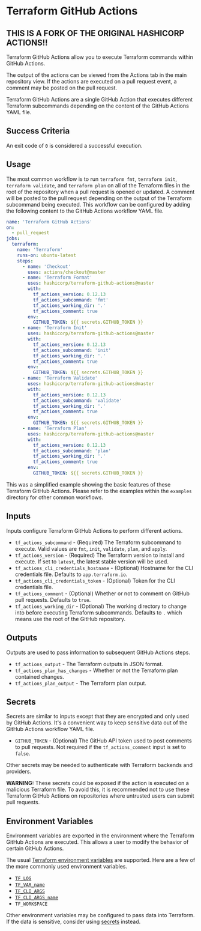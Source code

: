 # Terraform GitHub Actions

## THIS IS A FORK OF THE ORIGINAL HASHICORP ACTIONS!!

Terraform GitHub Actions allow you to execute Terraform commands within GitHub Actions.

The output of the actions can be viewed from the Actions tab in the main repository view. If the actions are executed on a pull request event, a comment may be posted on the pull request.

Terraform GitHub Actions are a single GitHub Action that executes different Terraform subcommands depending on the content of the GitHub Actions YAML file.

## Success Criteria

An exit code of `0` is considered a successful execution.

## Usage

The most common workflow is to run `terraform fmt`, `terraform init`, `terraform validate`, and `terraform plan` on all of the Terraform files in the root of the repository when a pull request is opened or updated. A comment will be posted to the pull request depending on the output of the Terraform subcommand being executed. This workflow can be configured by adding the following content to the GitHub Actions workflow YAML file.

```yaml
name: 'Terraform GitHub Actions'
on:
  - pull_request
jobs:
  terraform:
    name: 'Terraform'
    runs-on: ubuntu-latest
    steps:
      - name: 'Checkout'
        uses: actions/checkout@master
      - name: 'Terraform Format'
        uses: hashicorp/terraform-github-actions@master
        with:
          tf_actions_version: 0.12.13
          tf_actions_subcommand: 'fmt'
          tf_actions_working_dir: '.'
          tf_actions_comment: true
        env:
          GITHUB_TOKEN: ${{ secrets.GITHUB_TOKEN }}
      - name: 'Terraform Init'
        uses: hashicorp/terraform-github-actions@master
        with:
          tf_actions_version: 0.12.13
          tf_actions_subcommand: 'init'
          tf_actions_working_dir: '.'
          tf_actions_comment: true
        env:
          GITHUB_TOKEN: ${{ secrets.GITHUB_TOKEN }}
      - name: 'Terraform Validate'
        uses: hashicorp/terraform-github-actions@master
        with:
          tf_actions_version: 0.12.13
          tf_actions_subcommand: 'validate'
          tf_actions_working_dir: '.'
          tf_actions_comment: true
        env:
          GITHUB_TOKEN: ${{ secrets.GITHUB_TOKEN }}
      - name: 'Terraform Plan'
        uses: hashicorp/terraform-github-actions@master
        with:
          tf_actions_version: 0.12.13
          tf_actions_subcommand: 'plan'
          tf_actions_working_dir: '.'
          tf_actions_comment: true
        env:
          GITHUB_TOKEN: ${{ secrets.GITHUB_TOKEN }}
```

This was a simplified example showing the basic features of these Terraform GitHub Actions. Please refer to the examples within the `examples` directory for other common workflows.

## Inputs

Inputs configure Terraform GitHub Actions to perform different actions.

* `tf_actions_subcommand` - (Required) The Terraform subcommand to execute. Valid values are `fmt`, `init`, `validate`, `plan`, and `apply`.
* `tf_actions_version` - (Required) The Terraform version to install and execute. If set to `latest`, the latest stable version will be used.
* `tf_actions_cli_credentials_hostname` - (Optional) Hostname for the CLI credentials file. Defaults to `app.terraform.io`.
* `tf_actions_cli_credentials_token` - (Optional) Token for the CLI credentials file.
* `tf_actions_comment` - (Optional) Whether or not to comment on GitHub pull requests. Defaults to `true`.
* `tf_actions_working_dir` - (Optional) The working directory to change into before executing Terraform subcommands. Defaults to `.` which means use the root of the GitHub repository.

## Outputs

Outputs are used to pass information to subsequent GitHub Actions steps.

* `tf_actions_output` - The Terraform outputs in JSON format.
* `tf_actions_plan_has_changes` - Whether or not the Terraform plan contained changes.
* `tf_actions_plan_output` - The Terraform plan output.

## Secrets

Secrets are similar to inputs except that they are encrypted and only used by GitHub Actions. It's a convenient way to keep sensitive data out of the GitHub Actions workflow YAML file.

* `GITHUB_TOKEN` - (Optional) The GitHub API token used to post comments to pull requests. Not required if the `tf_actions_comment` input is set to `false`.

Other secrets may be needed to authenticate with Terraform backends and providers.

**WARNING:** These secrets could be exposed if the action is executed on a malicious Terraform file. To avoid this, it is recommended not to use these Terraform GitHub Actions on repositories where untrusted users can submit pull requests.

## Environment Variables

Environment variables are exported in the environment where the Terraform GitHub Actions are executed. This allows a user to modify the behavior of certain GitHub Actions.

The usual [Terraform environment variables](https://www.terraform.io/docs/commands/environment-variables.html) are supported. Here are a few of the more commonly used environment variables.

* [`TF_LOG`](https://www.terraform.io/docs/commands/environment-variables.html#tf_log)
* [`TF_VAR_name`](https://www.terraform.io/docs/commands/environment-variables.html#tf_var_name)
* [`TF_CLI_ARGS`](https://www.terraform.io/docs/commands/environment-variables.html#tf_cli_args-and-tf_cli_args_name)
* [`TF_CLI_ARGS_name`](https://www.terraform.io/docs/commands/environment-variables.html#tf_cli_args-and-tf_cli_args_name)
* `TF_WORKSPACE`

Other environment variables may be configured to pass data into Terraform. If the data is sensitive, consider using [secrets](#secrets) instead.
